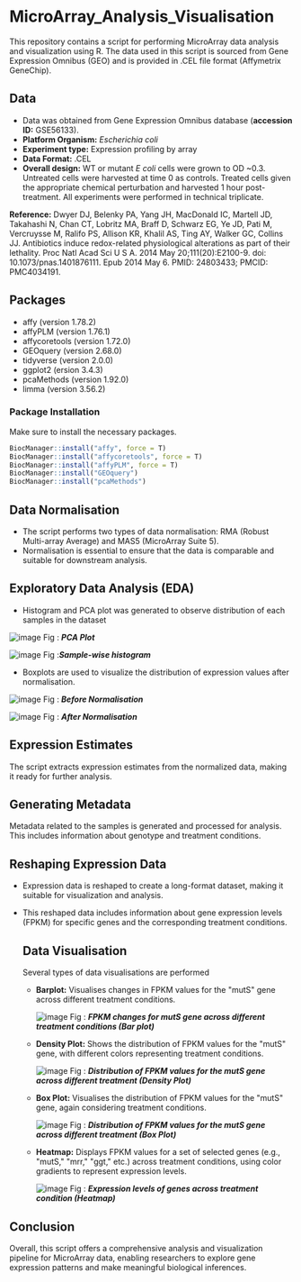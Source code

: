 # MicroArray_Analysis_Visualisation
This repository contains a script for performing MicroArray data analysis and visualization using R. The data used in this script is sourced from Gene Expression Omnibus (GEO) and is provided in .CEL file format (Affymetrix GeneChip).

## Data
* Data was obtained from Gene Expression Omnibus database (__accession ID:__ GSE56133).
* __Platform Organism:__ *Escherichia coli*
* __Experiment type:__ Expression profiling by array
* __Data Format:__ .CEL
* __Overall design:__	WT or mutant *E coli* cells were grown to OD ~0.3. Untreated cells were harvested at time 0 as controls. Treated cells given the appropriate chemical perturbation and harvested 1 hour post-treatment. All experiments were performed in technical triplicate.

__Reference:__
Dwyer DJ, Belenky PA, Yang JH, MacDonald IC, Martell JD, Takahashi N, Chan CT, Lobritz MA, Braff D, Schwarz EG, Ye JD, Pati M, Vercruysse M, Ralifo PS, Allison KR, Khalil AS, Ting AY, Walker GC, Collins JJ. Antibiotics induce redox-related physiological alterations as part of their lethality. Proc Natl Acad Sci U S A. 2014 May 20;111(20):E2100-9. doi: 10.1073/pnas.1401876111. Epub 2014 May 6. PMID: 24803433; PMCID: PMC4034191. 

## Packages
* affy (version 1.78.2)
* affyPLM (version 1.76.1)
* affycoretools (version 1.72.0)
* GEOquery (version 2.68.0)
* tidyverse (version 2.0.0)
* ggplot2 (ersion 3.4.3)
* pcaMethods (version 1.92.0)
* limma (version 3.56.2)

### Package Installation
Make sure to install the necessary packages.
```R
BiocManager::install("affy", force = T)
BiocManager::install("affycoretools", force = T)
BiocManager::install("affyPLM", force = T)
BiocManager::install("GEOquery")
BiocManager::install("pcaMethods")
```
## Data Normalisation
* The script performs two types of data normalisation: RMA (Robust Multi-array Average) and MAS5 (MicroArray Suite 5).
* Normalisation is essential to ensure that the data is comparable and suitable for downstream analysis.

## Exploratory Data Analysis (EDA)
* Histogram and PCA plot was generated to observe distribution of each samples in the dataset
  
![image](https://github.com/SamakshSingh99/MicroArray_Analysis_Visualisation/assets/130667983/28189e70-daf3-4e3a-ab94-f27e3715c33b)
Fig : *__PCA Plot__*

![image](https://github.com/SamakshSingh99/MicroArray_Analysis_Visualisation/assets/130667983/853094e9-a21d-4281-b57c-bf3b4bfc36b7)
Fig :*__Sample-wise histogram__*

* Boxplots are used to visualize the distribution of expression values after normalisation.

![image](https://github.com/SamakshSingh99/MicroArray_Analysis_Visualisation/assets/130667983/c6f862fc-8f69-43ac-af38-b89a7a6e09f5)
Fig : *__Before Normalisation__*

![image](https://github.com/SamakshSingh99/MicroArray_Analysis_Visualisation/assets/130667983/2993de31-1032-4e88-be0e-f4f4b5a1d669)
Fig : *__After Normalisation__*

## Expression Estimates
The script extracts expression estimates from the normalized data, making it ready for further analysis.

## Generating Metadata
Metadata related to the samples is generated and processed for analysis. This includes information about genotype and treatment conditions.

## Reshaping Expression Data
* Expression data is reshaped to create a long-format dataset, making it suitable for visualization and analysis.
* This reshaped data includes information about gene expression levels (FPKM) for specific genes and the corresponding treatment conditions.

  ## Data Visualisation
  Several types of data visualisations are performed
  * __Barplot:__ Visualises changes in FPKM values for the "mutS" gene across different treatment conditions.
    
    ![image](https://github.com/SamakshSingh99/MicroArray_Analysis_Visualisation/assets/130667983/37cfa3d4-f70b-4320-b6b9-71db61aade72)
Fig : *__FPKM changes for mutS gene across different treatment conditions (Bar plot)__*

  * __Density Plot:__ Shows the distribution of FPKM values for the "mutS" gene, with different colors representing treatment conditions.
    
    ![image](https://github.com/SamakshSingh99/MicroArray_Analysis_Visualisation/assets/130667983/cb01da0d-80de-4969-8ef9-fd4e70f447c1)
Fig : *__Distribution of FPKM values for the mutS gene across different treatment (Density Plot)__*

  * __Box Plot:__ Visualises the distribution of FPKM values for the "mutS" gene, again considering treatment conditions.
    
    ![image](https://github.com/SamakshSingh99/MicroArray_Analysis_Visualisation/assets/130667983/d59117ee-ecd4-4ec8-bbd2-8057632c8404)
Fig : *__Distribution of FPKM values for the mutS gene across different treatment (Box Plot)__*

  * __Heatmap:__ Displays FPKM values for a set of selected genes (e.g., "mutS," "mrr," "ggt," etc.) across treatment conditions, using color gradients to represent expression levels.
    
    ![image](https://github.com/SamakshSingh99/MicroArray_Analysis_Visualisation/assets/130667983/0345844f-390c-4d7c-b884-c73d3bbb94ff)
Fig : *__Expression levels of genes across treatment condition (Heatmap)__*

    
## Conclusion
Overall, this script offers a comprehensive analysis and visualization pipeline for MicroArray data, enabling researchers to explore gene expression patterns and make meaningful biological inferences.
